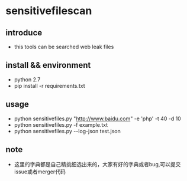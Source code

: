 # sensitivefilescan #

## introduce ##
- this tools can be searched web leak files

## install && environment ##

- python 2.7
- pip install -r requirements.txt

## usage ##

- python sensitivefiles.py "http://www.baidu.com" -e 'php' -t 40 -d 10
- python sensitivefiles.py -f example.txt
- python sensitivefiles.py --log-json test.json

## note ##

- 这里的字典都是自己精挑细选出来的，大家有好的字典或者bug,可以提交issue或者merger代码


